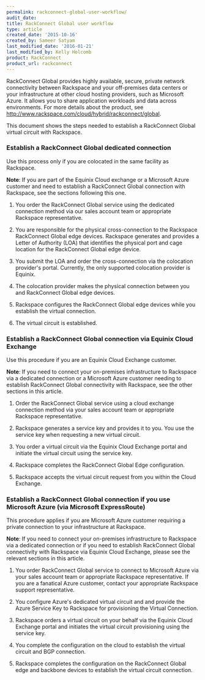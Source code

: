 ```yaml
---
permalink: rackconnect-global-user-workflow/
audit_date:
title: RackConnect Global user workflow
type: article
created_date: '2015-10-16'
created_by: Sameer Satyam
last_modified_date: '2016-01-21'
last_modified_by: Kelly Holcomb
product: RackConnect
product_url: rackconnect
---
```


RackConnect Global provides highly available, secure, private network
connectivity between Rackspace and your off-premises data centers or
your infrastructure at other cloud hosting providers, such as Microsoft
Azure. It allows you to share application workloads and data across
environments. For more details about the product, see
<http://www.rackspace.com/cloud/hybrid/rackconnect/global>.

This document shows the steps needed to establish a RackConnect Global
virtual circuit with Rackspace.

### Establish a RackConnect Global dedicated connection

Use this process only if you are colocated in the same facility as
Rackspace.

**Note**: If you are part of the Equinix Cloud exchange or a Microsoft
Azure customer and need to establish a RackConnect Global connection
with Rackspace, see the sections following this one.

1.  You order the RackConnect Global service using the dedicated connection method via our sales account team or appropriate Rackspace representative.

2.  You are responsible for the physical cross-connection to the Rackspace RackConnect Global edge devices. Rackspace generates and provides a Letter of Authority (LOA) that identifies the physical port and cage location for the RackConnect Global edge device.

3.  You submit the LOA and order the cross-connection via the colocation provider's portal. Currently, the only supported colocation provider is Equinix.

4.  The colocation provider makes the physical connection between you and RackConnect Global edge devices.

5.  Rackspace configures the RackConnect Global edge devices while you establish the virtual connection.

6. The virtual circuit is established.


### Establish a RackConnect Global connection via Equinix Cloud Exchange

Use this procedure if you are an Equinix Cloud Exchange customer.

**Note**: If you need to connect your on-premises infrastructure to
Rackspace via a dedicated connection or a Microsoft
Azure customer needing to establish RackConnect Global connectivity with
Rackspace, see the other sections in this article.

1.  Order the RackConnect Global service using a cloud exchange connection method via your sales account team or appropriate Rackspace representative.

2.  Rackspace generates a service key and provides it to you. You use the service key when requesting a new virtual circuit.

3.  You order a virtual circuit via the Equinix Cloud Exchange portal and initiate the virtual circuit using the service key.

4.  Rackspace completes the RackConnect Global Edge configuration.

5.  Rackspace accepts the virtual circuit request from you within the Cloud Exchange.

### Establish a RackConnect Global connection if you use Microsoft Azure (via Microsoft ExpressRoute)

This procedure applies if you are Microsoft Azure customer requiring a
private connection to your infrastructure at Rackspace.

**Note**: If you need to connect your on-premises infrastructure to
Rackspace via a dedicated connection or if you need to establish
RackConnect Global connectivity with Rackspace via Equinix Cloud
Exchange, please see the relevant sections in this article.

1.  You order RackConnect Global service to connect to Microsoft Azure via your sales account team or appropriate Rackspace representative.
    If you are a fanatical Azure customer, contact your appropriate Rackspace support representative.

2.  You configure Azure's dedicated virtual circuit and and provide the Azure Service Key to Rackspace for provisioning the Virtual Connection.

3.  Rackspace orders a virtual circuit on your behalf via the Equinix Cloud Exchange portal and initiates the virtual circuit provisioning using the service key.

4.  You complete the configuration on the cloud to establish the virtual circuit and BGP connection.

5. Rackspace completes the configuration on the RackConnect Global edge and backbone devices to establish the virtual circuit connection.
